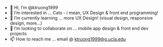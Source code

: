 - 👋 Hi, I’m @ktruong1999
- 👀 I’m interested in ... Cats - i mean, UX Design & front end programming!
- 🌱 I’m currently learning ... more UX Design! (visual design, responsive design, more...)
- 💞️ I’m looking to collaborate on ... mobile app design & front end dev projects
- 📫 How to reach me ... email @ ktruong1999@g.ucla.edu

<!---
ktruong1999/ktruong1999 is a ✨ special ✨ repository because its `README.md` (this file) appears on your GitHub profile.
You can click the Preview link to take a look at your changes.
--->
